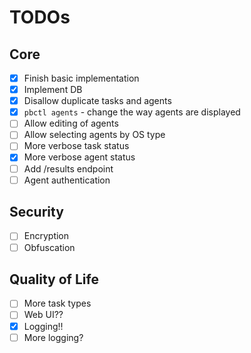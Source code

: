 # TODOs

## Core
- [x] Finish basic implementation
- [x] Implement DB
- [x] Disallow duplicate tasks and agents
- [x] `pbctl agents` - change the way agents are displayed
- [ ] Allow editing of agents
- [ ] Allow selecting agents by OS type
- [ ] More verbose task status
- [x] More verbose agent status
- [ ] Add /results endpoint
- [ ] Agent authentication

## Security
- [ ] Encryption
- [ ] Obfuscation

## Quality of Life
- [ ] More task types
- [ ] Web UI??
- [x] Logging!!
- [ ] More logging?
